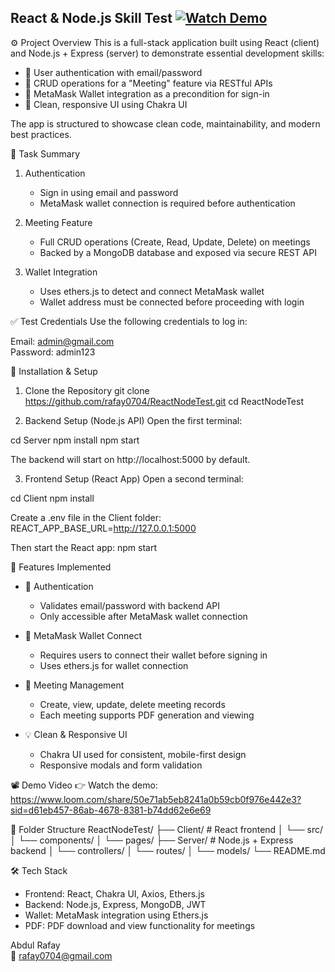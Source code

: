 React & Node.js Skill Test
[![Watch Demo](https://img.shields.io/badge/Watch-Demo-blue?logo=loom)](https://www.loom.com/share/50e71ab5eb8241a0b59cb0f976e442e3?sid=d61eb457-86ab-4678-8381-b74dd62e6e69)
---
⚙️ Project Overview
This is a full-stack application built using React (client) and Node.js + Express (server) to demonstrate essential development skills:

- 🔐 User authentication with email/password  
- 📅 CRUD operations for a "Meeting" feature via RESTful APIs  
- 🦊 MetaMask Wallet integration as a precondition for sign-in  
- 🎨 Clean, responsive UI using Chakra UI

The app is structured to showcase clean code, maintainability, and modern best practices.

📌 Task Summary
1. Authentication
   - Sign in using email and password
   - MetaMask wallet connection is required before authentication

2. Meeting Feature
   - Full CRUD operations (Create, Read, Update, Delete) on meetings
   - Backed by a MongoDB database and exposed via secure REST API

3. Wallet Integration
   - Uses ethers.js to detect and connect MetaMask wallet
   - Wallet address must be connected before proceeding with login

✅ Test Credentials
Use the following credentials to log in:

Email: admin@gmail.com  
Password: admin123

🚀 Installation & Setup
1. Clone the Repository
git clone https://github.com/rafay0704/ReactNodeTest.git
cd ReactNodeTest

2. Backend Setup (Node.js API)
Open the first terminal:

cd Server
npm install
npm start

The backend will start on http://localhost:5000 by default.

3. Frontend Setup (React App)
Open a second terminal:

cd Client
npm install

Create a .env file in the Client folder:
REACT_APP_BASE_URL=http://127.0.0.1:5000

Then start the React app:
npm start

🧩 Features Implemented
- 🔐 Authentication
  - Validates email/password with backend API
  - Only accessible after MetaMask wallet connection

- 🦊 MetaMask Wallet Connect
  - Requires users to connect their wallet before signing in
  - Uses ethers.js for wallet connection

- 📅 Meeting Management
  - Create, view, update, delete meeting records
  - Each meeting supports PDF generation and viewing

- 💡 Clean & Responsive UI
  - Chakra UI used for consistent, mobile-first design
  - Responsive modals and form validation

📽 Demo Video
👉 Watch the demo: https://www.loom.com/share/50e71ab5eb8241a0b59cb0f976e442e3?sid=d61eb457-86ab-4678-8381-b74dd62e6e69

📁 Folder Structure
ReactNodeTest/
├── Client/          # React frontend
│   └── src/
│       └── components/
│       └── pages/
├── Server/          # Node.js + Express backend
│   └── controllers/
│   └── routes/
│   └── models/
└── README.md

🛠️ Tech Stack
- Frontend: React, Chakra UI, Axios, Ethers.js
- Backend: Node.js, Express, MongoDB, JWT
- Wallet: MetaMask integration using Ethers.js
- PDF: PDF download and view functionality for meetings


Abdul Rafay   
📧 rafay0704@gmail.com

